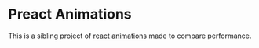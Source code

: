 # Preact Animations

This is a sibling project of [react animations](https://github.com/bukowskiadam/react-animations)
made to compare performance.
